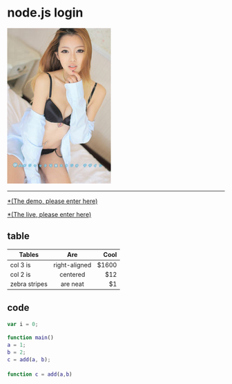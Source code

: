 ﻿# node.js login

![](g1.jpg)

***

[*(The demo, please enter here)](https://myaccount.vantagefx.cn/tradingaccounts/registerdemo?i=Mzg0OTEmMzI3ODM2)

[*(The live, please enter here)](https://myaccount.vantagefx.cn/tradingaccounts/registerlive?i=Mzg0OTEmMzI3ODM2)

## table

| Tables        | Are           | Cool  |
| ------------- |:-------------:| -----:|
| col 3 is      | right-aligned | $1600 |
| col 2 is      | centered      |   $12 |
| zebra stripes | are neat      |    $1 |


## code


```js
var i = 0;

```

```matlab
function main()
a = 1;
b = 2;
c = add(a, b);

function c = add(a,b)
```





